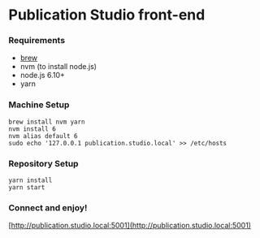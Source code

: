 # Publication Studio front-end

### Requirements
* [brew](https://brew.sh/)
* nvm (to install node.js)
* node.js 6.10+
* yarn

### Machine Setup

```
brew install nvm yarn
nvm install 6
nvm alias default 6
sudo echo '127.0.0.1 publication.studio.local' >> /etc/hosts
```

### Repository Setup

```
yarn install
yarn start
```

### Connect and enjoy!

[http://publication.studio.local:5001](http://publication.studio.local:5001)
